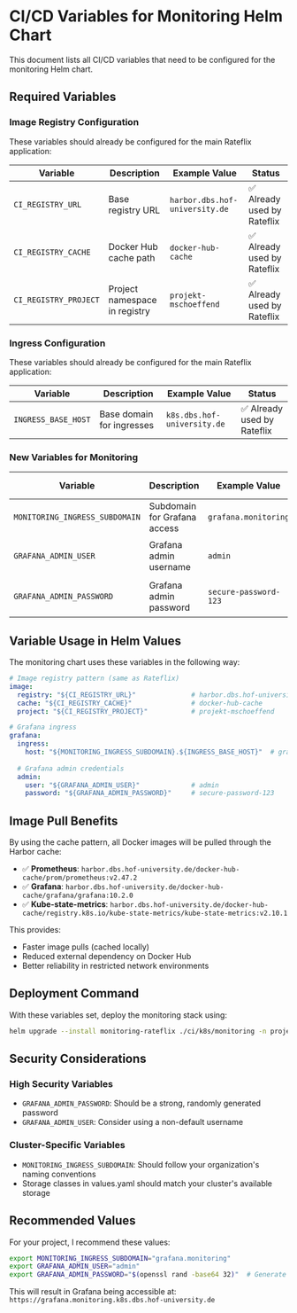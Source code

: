 # CI/CD Variables for Monitoring Helm Chart

This document lists all CI/CD variables that need to be configured for the monitoring Helm chart.

## Required Variables

### Image Registry Configuration
These variables should already be configured for the main Rateflix application:

| Variable | Description | Example Value | Status |
|----------|-------------|---------------|---------|
| `CI_REGISTRY_URL` | Base registry URL | `harbor.dbs.hof-university.de` | ✅ Already used by Rateflix |
| `CI_REGISTRY_CACHE` | Docker Hub cache path | `docker-hub-cache` | ✅ Already used by Rateflix |
| `CI_REGISTRY_PROJECT` | Project namespace in registry | `projekt-mschoeffend` | ✅ Already used by Rateflix |

### Ingress Configuration
These variables should already be configured for the main Rateflix application:

| Variable | Description | Example Value | Status |
|----------|-------------|---------------|---------|
| `INGRESS_BASE_HOST` | Base domain for ingresses | `k8s.dbs.hof-university.de` | ✅ Already used by Rateflix |

### New Variables for Monitoring

| Variable | Description | Example Value | Security Level |
|----------|-------------|---------------|----------------|
| `MONITORING_INGRESS_SUBDOMAIN` | Subdomain for Grafana access | `grafana.monitoring` | **🔧 REQUIRED** |
| `GRAFANA_ADMIN_USER` | Grafana admin username | `admin` | **🔒 SECURITY SENSITIVE** |
| `GRAFANA_ADMIN_PASSWORD` | Grafana admin password | `secure-password-123` | **🔒 SECURITY SENSITIVE** |

## Variable Usage in Helm Values

The monitoring chart uses these variables in the following way:

```yaml
# Image registry pattern (same as Rateflix)
image:
  registry: "${CI_REGISTRY_URL}"              # harbor.dbs.hof-university.de
  cache: "${CI_REGISTRY_CACHE}"               # docker-hub-cache
  project: "${CI_REGISTRY_PROJECT}"           # projekt-mschoeffend

# Grafana ingress
grafana:
  ingress:
    host: "${MONITORING_INGRESS_SUBDOMAIN}.${INGRESS_BASE_HOST}"  # grafana.monitoring.k8s.dbs.hof-university.de
  
  # Grafana admin credentials
  admin:
    user: "${GRAFANA_ADMIN_USER}"             # admin
    password: "${GRAFANA_ADMIN_PASSWORD}"     # secure-password-123
```

## Image Pull Benefits

By using the cache pattern, all Docker images will be pulled through the Harbor cache:

- ✅ **Prometheus**: `harbor.dbs.hof-university.de/docker-hub-cache/prom/prometheus:v2.47.2`
- ✅ **Grafana**: `harbor.dbs.hof-university.de/docker-hub-cache/grafana/grafana:10.2.0`
- ✅ **Kube-state-metrics**: `harbor.dbs.hof-university.de/docker-hub-cache/registry.k8s.io/kube-state-metrics/kube-state-metrics:v2.10.1`

This provides:
- Faster image pulls (cached locally)
- Reduced external dependency on Docker Hub
- Better reliability in restricted network environments

## Deployment Command

With these variables set, deploy the monitoring stack using:

```bash
helm upgrade --install monitoring-rateflix ./ci/k8s/monitoring -n projekt-mschoeffend-p
```

## Security Considerations

### High Security Variables
- `GRAFANA_ADMIN_PASSWORD`: Should be a strong, randomly generated password
- `GRAFANA_ADMIN_USER`: Consider using a non-default username

### Cluster-Specific Variables
- `MONITORING_INGRESS_SUBDOMAIN`: Should follow your organization's naming conventions
- Storage classes in values.yaml should match your cluster's available storage

## Recommended Values

For your project, I recommend these values:

```bash
export MONITORING_INGRESS_SUBDOMAIN="grafana.monitoring"
export GRAFANA_ADMIN_USER="admin"
export GRAFANA_ADMIN_PASSWORD="$(openssl rand -base64 32)"  # Generate secure password
```

This will result in Grafana being accessible at:
`https://grafana.monitoring.k8s.dbs.hof-university.de`
